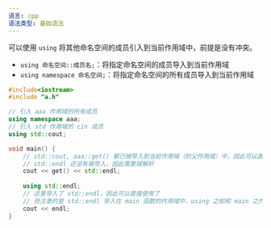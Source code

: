 ```yaml
---
语言: cpp
语法类型: 基础语法
---
```

可以使用 `using` 将其他命名空间的成员引入到当前作用域中，前提是没有冲突。
* `using 命名空间::成员名;`：将指定命名空间的成员导入到当前作用域
* `using namespace 命名空间;`：将指定命名空间的所有成员导入到当前作用域

```cpp
#include<iostream>
#include "a.h"

// 引入 aaa 作用域的所有成员
using namespace aaa;
// 引入 std 作用域的 cin 成员
using std::cout;

void main() {
    // std::cout, aaa::get() 都已被导入到当前作用域（的父作用域）中，因此可以直接访问
    // std::endl 还没有被导入，因此需要域解析
    cout << get() << std::endl;
  
    using std::endl;
    // 这里导入了 std::endl，因此可以直接使用了
    // 但注意的是 std::endl 导入在 main 函数的作用域中，using 之前和 main 之外仍未导入
    cout << endl;
}
```